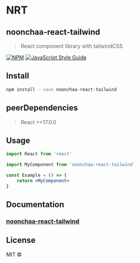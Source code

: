 # NRT

## noonchaa-react-tailwind

> React component library with tailwindCSS

[![NPM](https://img.shields.io/npm/v/noonchaa-react-tailwind.svg)](https://www.npmjs.com/package/noonchaa-react-tailwind) [![JavaScript Style Guide](https://img.shields.io/badge/code_style-standard-brightgreen.svg)](https://standardjs.com)

## Install

```bash
npm install --save noonchaa-react-tailwind
```

## peerDependencies
> React >=17.0.0

## Usage

```jsx
import React from 'react'

import MyComponent from 'noonchaa-react-tailwind'

const Example = () => {
    return <MyComponent>
}
```
## Documentation
### [noonchaa-react-tailwind](https://noonchaa.github.io/noonchaa-react-tailwind/)

## License

MIT © [](https://github.com/)
